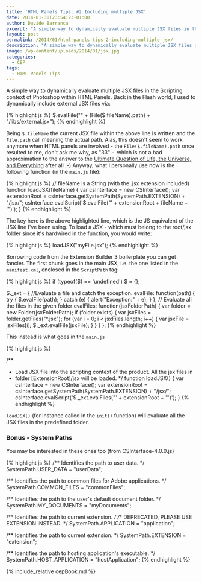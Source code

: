 ```yaml
---
title: 'HTML Panels Tips: #2 Including multiple JSX'
date: 2014-01-30T23:54:23+01:00
author: Davide Barranca
excerpt: "A simple way to dynamically evaluate multiple JSX files in the Scripting context of Photoshop within HTML Panels."
layout: post
permalink: /2014/01/html-panels-tips-2-including-multiple-jsx/
description: "A simple way to dynamically evaluate multiple JSX files in the Scripting context of Photoshop within HTML Panels."
image: /wp-content/uploads/2014/01/jsx.jpg
categories:
  - CEP
tags:
  - HTML Panels Tips
---
```


A simple way to dynamically evaluate multiple JSX files in the Scripting context of Photoshop within HTML Panels. Back in the Flash world, I used to dynamically include external JSX files via:

{% highlight js %}
$.evalFile("" + (File($.fileName).path) + "/libs/external.jsx");
{% endhighlight %}

Being `$.fileName` the current JSX file within the above line is written and the `File.path` call meaning the actual path. Alas, this doesn't seem to work anymore when HTML panels are involved - the `File($.fileName).path` once resulted to me, don't ask me why, as "33" -  which is not a bad approximation to the answer to the [Ultimate Question of Life, the Universe, and Everything](http://simple.wikipedia.org/wiki/42_(answer) "42") after all ;-) Anyway, what I personally use now is the following function (in the `main.js` file):

{% highlight js %}
// fileName is a String (with the .jsx extension included)
function loadJSX(fileName) {
  var csInterface = new CSInterface();
  var extensionRoot = csInterface.getSystemPath(SystemPath.EXTENSION) + "/jsx/";
  csInterface.evalScript('$.evalFile("' + extensionRoot + fileName + '")');
}
{% endhighlight %}

The key here is the above highlighted line, which is the JS equivalent of the JSX line I've been using. To load a JSX - which must belong to the root/jsx folder since it's hardwired in the function, you would write:

{% highlight js %}
loadJSX("myFile.jsx");
{% endhighlight %}

Borrowing code from the Extension Builder 3 boilerplate you can get fancier. The first chunk goes in the main JSX, i.e. the one listed in the `manifest.xml`, enclosed in the `ScriptPath` tag:

{% highlight js %}
if (typeof($) == 'undefined') $ = {};

$._ext = {
  //Evaluate a file and catch the exception.
  evalFile: function(path) {
    try {
      $.evalFile(path);
    } catch (e) {
      alert("Exception:" + e);
    }
  },
  // Evaluate all the files in the given folder
  evalFiles: function(jsxFolderPath) {
    var folder = new Folder(jsxFolderPath);
    if (folder.exists) {
      var jsxFiles = folder.getFiles("*.jsx");
      for (var i = 0; i < jsxFiles.length; i++) {
        var jsxFile = jsxFiles\[i\];
        $._ext.evalFile(jsxFile);
      }
    }
  }
};
{% endhighlight %}

This instead is what goes in the `main.js`

{% highlight js %}

/**
 * Load JSX file into the scripting context of the product. All the jsx files in
 * folder \[ExtensionRoot\]/jsx will be loaded.
 */
function loadJSX() {
  var csInterface = new CSInterface();
  var extensionRoot = csInterface.getSystemPath(SystemPath.EXTENSION) + "/jsx/";
  csInterface.evalScript('$._ext.evalFiles("' + extensionRoot + '")');
}
{% endhighlight %}

`loadJSX()` (for instance called in the `init()` function) will evaluate all the JSX files in the predefined folder.

### Bonus - System Paths

You may be interested in these ones too (from CSInterface-4.0.0.js)

{% highlight js %}
/** Identifies the path to user data.  */
SystemPath.USER_DATA = "userData";

/** Identifies the path to common files for Adobe applications.  */
SystemPath.COMMON_FILES = "commonFiles";			

/** Identifies the path to the user's default document folder.  */
SystemPath.MY_DOCUMENTS = "myDocuments";

/** Identifies the path to current extension.  */
/** DEPRECATED, PLEASE USE EXTENSION INSTEAD.  */
SystemPath.APPLICATION = "application";

/** Identifies the path to current extension.  */
SystemPath.EXTENSION = "extension";

/** Identifies the path to hosting application's executable.  */
SystemPath.HOST_APPLICATION = "hostApplication";
{% endhighlight %}

{% include_relative cepBook.md %}
